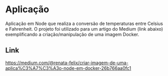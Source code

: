 # Aplicação
Aplicação em Node que realiza a conversão de temperaturas entre Celsius e Fahrenheit. O projeto foi utilizado para um artigo do Medium (link abaixo) exemplificando a criação/manipulação de uma imagem Docker.

## Link
https://medium.com/@renata-felix/criar-imagem-de-uma-aplica%C3%A7%C3%A3o-node-em-docker-26b766aa0fc1
